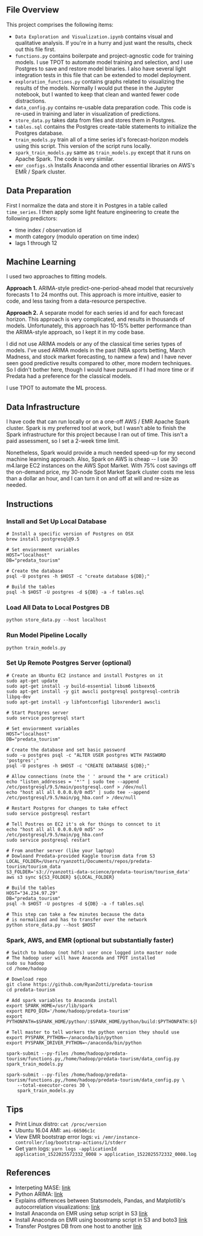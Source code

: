 ## File Overview

This project comprises the following items: 

* `Data Exploration and Visualization.ipynb` contains visual and qualitative analysis. If you're in a hurry and just want the results, check out this file first.
* `functions.py` contains boilerpate and project-agnostic code for training models. I use TPOT to automate model training and selection, and I use Postgres to save and restore model binaries. I also have several light integration tests in this file that can be extended to model deployment. 
* `exploration_functions.py` contains graphs related to visualizing the results of the models. Normally I would put these in the Jupyter notebook, but I wanted to keep that clean and wanted fewer code distractions. 
* `data_config.py` contains re-usable data preparation code. This code is re-used in training and later in visualization of predictions.
* `store_data.py` takes data from files and stores them in Postgres.
* `tables.sql` contains the Postgres create-table statements to initialize the Postgres database. 
* `train_models.py` train all of a time series id's forecast-horizon models using this script. This version of the script runs locally.
* `spark_train_models.py` same as `train_models.py` except that it runs on Apache Spark. The code is very similar. 
* `emr_configs.sh` Installs Anaconda and other essential libraries on AWS's EMR / Spark cluster. 


## Data Preparation

First I normalize the data and store it in Postgres in a table called `time_series`. I then apply some light feature engineering to create the following predictors:

* time index / observation id
* month category (modulo operation on time index)
* lags 1 through 12

## Machine Learning

I used two approaches to fitting models. 

**Approach 1.** ARIMA-style predict-one-period-ahead model that recursively forecasts 1 to 24 months out. This approach is more intuitive, easier to code, and less taxing from a data-resource perspective. 

**Approach 2.** A separate model for each series id and for each forecast horizon. This approach is very complicated, and results in thousands of models. Unfortunately, this approach has 10-15% better performance than the ARIMA-style approach, so I kept it in my code base. 

I did not use ARIMA models or any of the classical time series types of models. I've used ARIMA models in the past (NBA sports betting, March Madness, and stock market forecasting, to namew a few) and I have never seen good predictive results compared to other, more modern techniques. So I didn't bother here, though I would have pursued if I had more time or if Predata had a preference for the classical models.

I use TPOT to automate the ML process. 

## Data Infrastructure

I have code that can run locally or on a one-off AWS / EMR Apache Spark cluster. Spark is my preferred tool at work, but I wasn't able to finish the Spark infrastructure for this project because I ran out of time. This isn't a paid assessment, so I set a 2-week time limit. 

Nonetheless, Spark would provide a much needed speed-up for my second machine learning approach. Also, Spark on AWS is cheap -- I use 30 m4.large EC2 instances on the AWS Spot Market. With 75% cost savings off the on-demand price, my 30-node Spot Market Spark cluster costs me less than a dollar an hour, and I can turn it on and off at will and re-size as needed.

## Instructions

### Install and Set Up Local Database

```
# Install a specific version of Postgres on OSX
brew install postgresql@9.5

# Set enviornment variables
HOST="localhost"
DB="predata_tourism"

# Create the database
psql -U postgres -h $HOST -c "create database ${DB};"

# Build the tables 
psql -h $HOST -U postgres -d ${DB} -a -f tables.sql
```

### Load All Data to Local Postgres DB

```
python store_data.py --host localhost
```

### Run Model Pipeline Locally

```
python train_models.py
```

### Set Up Remote Postgres Server (optional)

```
# Create an Ubuntu EC2 instance and install Postgres on it
sudo apt-get update
sudo apt-get install -y build-essential libsm6 libxext6
sudo apt-get install -y git awscli postgresql postgresql-contrib libpq-dev
sudo apt-get install -y libfontconfig1 libxrender1 awscli

# Start Postgres server
sudo service postgresql start

# Set enviornment variables
HOST="localhost"
DB="predata_tourism"

# Create the database and set basic password
sudo -u postgres psql -c "ALTER USER postgres WITH PASSWORD 'postgres';"
psql -U postgres -h $HOST -c "CREATE DATABASE ${DB};"

# Allow connections (note the ' ' around the * are critical)
echo "listen_addresses = '*'" | sudo tee --append /etc/postgresql/9.5/main/postgresql.conf > /dev/null
echo "host all all 0.0.0.0/0 md5" | sudo tee --append /etc/postgresql/9.5/main/pg_hba.conf > /dev/null

# Restart Postgres for changes to take effect
sudo service postgresql restart

# Tell Postres on EC2 it's ok for things to conncet to it
echo "host all all 0.0.0.0/0 md5" >> /etc/postgresql/9.5/main/pg_hba.conf
sudo service postgresql restart

# From another server (like your laptop)
# Dowloand Predata-provided Kaggle tourism data from S3
LOCAL_FOLDER=/Users/ryanzotti/Documents/repos/predata-tourism/tourism_data
S3_FOLDER='s3://ryanzotti-data-science/predata-tourism/tourism_data'
aws s3 sync ${S3_FOLDER} ${LOCAL_FOLDER} 

# Build the tables
HOST="34.234.97.29"
DB="predata_tourism"
psql -h $HOST -U postgres -d ${DB} -a -f tables.sql

# This step can take a few minutes because the data 
# is normalized and has to transfer over the network
python store_data.py --host $HOST
```

### Spark, AWS, and EMR (optional but substantially faster)

```
# Switch to hadoop (not hdfs) user once logged into master node
# The hadoop user will have Anaconda and TPOT installed
sudo su hadoop
cd /home/hadoop

# Download repo
git clone https://github.com/RyanZotti/predata-tourism
cd predata-tourism

# Add spark variables to Anaconda install
export SPARK_HOME=/usr/lib/spark
export REPO_DIR='/home/hadoop/predata-tourism'
export PYTHONPATH=$SPARK_HOME/python/:$SPARK_HOME/python/build:$PYTHONPATH:${REPO_DIR}/

# Tell master to tell workers the python version they should use
export PYSPARK_PYTHON=~/anaconda/bin/python
export PYSPARK_DRIVER_PYTHON=~/anaconda/bin/python

spark-submit --py-files /home/hadoop/predata-tourism/functions.py,/home/hadoop/predata-tourism/data_config.py spark_train_models.py

spark-submit --py-files /home/hadoop/predata-tourism/functions.py,/home/hadoop/predata-tourism/data_config.py \
    --total-executor-cores 30 \
    spark_train_models.py 

```

## Tips

* Print Linux distro: `cat /proc/version`
* Ubuntu 16.04 AMI: `ami-66506c1c`
* View EMR bootstrap error logs: `vi /emr/instance-controller/log/bootstrap-actions/1/stderr`
* Get yarn logs: `yarn logs -applicationId application_1522025572332_0008 > application_1522025572332_0008.log`

## References

* Interpeting MASE: [link](https://stats.stackexchange.com/questions/124365/interpretation-of-mean-absolute-scaled-error-mase)
* Python ARIMA: [link](https://machinelearningmastery.com/arima-for-time-series-forecasting-with-python/)
* Explains differences between Statsmodels, Pandas, and Matplotlib's autocorrelation visualizations: [link](https://stackoverflow.com/questions/27541290/bug-of-autocorrelation-plot-in-matplotlib-s-plt-acorr)
* Install Anaconda on EMR using setup script in S3 [link](https://dziganto.github.io/zeppelin/spark/zeppelinhub/emr/anaconda/tensorflow/shiro/s3/theano/bootstrap%20script/EMR-From-Scratch/) 
* Install Anaconda on EMR using boostramp script in S3 and boto3 [link](https://medium.com/@datitran/quickstart-pyspark-with-anaconda-on-aws-660252b88c9a) 
* Transfer Postgres DB from one host to another [link](https://stackoverflow.com/questions/1237725/copying-postgresql-database-to-another-server)

